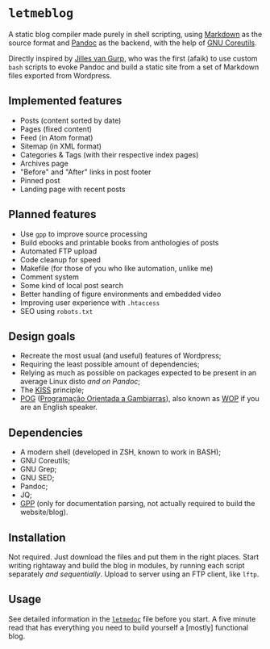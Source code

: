 # `letmeblog`
A static blog compiler made purely in shell scripting, using 
[Markdown](http://markdownguide.org) as the source format and
[Pandoc](http://www.pandoc.org) as the backend, with the help 
of [GNU Coreutils](https://www.gnu.org/software/coreutils/coreutils.html).

Directly inspired by [Jilles van Gurp](https://github.com/jillesvangurp/www.jillesvangurp.com),
who was the first (afaik) to use custom `bash` scripts to evoke 
Pandoc and build a static site from a set of Markdown files 
exported from Wordpress.

## Implemented features
- Posts (content sorted by date)
- Pages (fixed content)
- Feed (in Atom format)
- Sitemap (in XML format)
- Categories & Tags (with their respective index pages)
- Archives page
- "Before" and "After" links in post footer
- Pinned post
- Landing page with recent posts

## Planned features
- Use `gpp` to improve source processing
- Build ebooks and printable books from anthologies of 
  posts
- Automated FTP upload
- Code cleanup for speed
- Makefile (for those of you who like automation, unlike me)
- Comment system
- Some kind of local post search
- Better handling of figure environments and embedded video
- Improving user experience with `.htaccess`
- SEO using `robots.txt`

## Design goals

- Recreate the most usual (and useful) features of Wordpress;
- Requiring the least possible amount of dependencies;
- Relying as much as possible on packages expected to be present
  in an average Linux disto _and on Pandoc_;
- The [KISS](https://people.apache.org/~fhanik/kiss.html) principle;
- [POG](https://fernandofranzini.wordpress.com/2012/07/11/pog-programacao-orientada-a-gambiarras) 
  ([Programação Orientada a Gambiarras](https://desciclo.pedia.ws/wiki/Programação_Orientada_a_Gambiarras)),
  also known as [WOP](https://en.uncyclopedia.co/wiki/Workaround-oriented_programming)
  if you are an English speaker.
  
## Dependencies

- A modern shell (developed in ZSH, known to work in BASH);
- GNU Coreutils;
- GNU Grep;
- GNU SED;
- Pandoc;
- JQ;
- [GPP](https://files.nothingisreal.com/software/gpp) (only for
  documentation parsing, not actually required to build the
  website/blog).

## Installation

Not required. Just download the files and put them in the right 
places. Start writing rightaway and build the blog in modules,
by running each script separately _and sequentially_. Upload to
server using an FTP client, like `lftp`.

## Usage
See detailed information in the [`letmedoc`](letmedoc.html) file
before you start. A five minute read that has everything you need
to build yourself a \[mostly\] functional blog.


